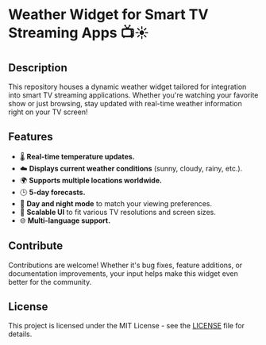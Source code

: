 # Weather Widget for Smart TV Streaming Apps 📺☀️

## Description

This repository houses a dynamic weather widget tailored for integration into smart TV streaming applications. Whether you're watching your favorite show or just browsing, stay updated with real-time weather information right on your TV screen!

## Features

- 🌡️ **Real-time temperature updates.**
- ☁️ **Displays current weather conditions** (sunny, cloudy, rainy, etc.).
- 🌍 **Supports multiple locations worldwide.**
- 🕒 **5-day forecasts.**
- 🌙 **Day and night mode** to match your viewing preferences.
- 📏 **Scalable UI** to fit various TV resolutions and screen sizes.
- 🌐 **Multi-language support.**

## Contribute

Contributions are welcome! Whether it's bug fixes, feature additions, or documentation improvements, your input helps make this widget even better for the community.

## License

This project is licensed under the MIT License - see the [LICENSE](./LICENSE) file for details.
